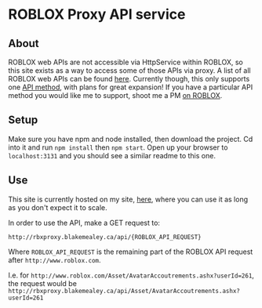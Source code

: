 # ROBLOX Proxy API service

## About

ROBLOX web APIs are not accessible via HttpService within ROBLOX, so this site exists as a way to access some of those APIs via proxy. A list of all ROBLOX web APIs can be found [here](http://wiki.roblox.com/index.php?title=Web_APIs). Currently though, this only supports one [API method](http://wiki.roblox.com/index.php?title=Web_APIs#Get_AssetIds_being_worn_by_a_user), with plans for great expansion! If you have a particular API method you would like me to support, shoot me a PM [on ROBLOX](https://www.roblox.com/users/7020663/profile).

## Setup

Make sure you have npm and node installed, then download the project. Cd into it and run `npm install` then `npm start`. Open up your browser to `localhost:3131` and you should see a similar readme to this one.

## Use

This site is currently hosted on my site, [here](http://rbxproxy.blakemealey.ca), where you can use it as long as you don't expect it to scale.

In order to use the API, make a GET request to:

`http://rbxproxy.blakemealey.ca/api/{ROBLOX_API_REQUEST}`

Where `ROBLOX_API_REQUEST` is the remaining part of the ROBLOX API request after `http://www.roblox.com`.

I.e. for `http://www.roblox.com/Asset/AvatarAccoutrements.ashx?userId=261`, the request would be `http://rbxproxy.blakemealey.ca/api/Asset/AvatarAccoutrements.ashx?userId=261`